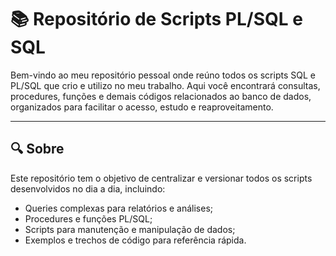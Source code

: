 # 📚 Repositório de Scripts PL/SQL e SQL

Bem-vindo ao meu repositório pessoal onde reúno todos os scripts SQL e PL/SQL que crio e utilizo no meu trabalho. Aqui você encontrará consultas, procedures, funções e demais códigos relacionados ao banco de dados, organizados para facilitar o acesso, estudo e reaproveitamento.

---

## 🔍 Sobre

Este repositório tem o objetivo de centralizar e versionar todos os scripts desenvolvidos no dia a dia, incluindo:

- Queries complexas para relatórios e análises;
- Procedures e funções PL/SQL;
- Scripts para manutenção e manipulação de dados;
- Exemplos e trechos de código para referência rápida.


